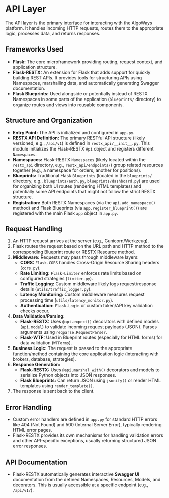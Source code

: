 # API Layer

The API layer is the primary interface for interacting with the AlgoWays platform. It handles incoming HTTP requests, routes them to the appropriate logic, processes data, and returns responses.

## Frameworks Used

*   **Flask:** The core microframework providing routing, request context, and application structure.
*   **Flask-RESTX:** An extension for Flask that adds support for quickly building REST APIs. It provides tools for structuring APIs using Namespaces, marshalling data, and automatically generating Swagger documentation.
*   **Flask Blueprints:** Used alongside or potentially instead of RESTX Namespaces in some parts of the application (`blueprints/` directory) to organize routes and views into reusable components.

## Structure and Organization

*   **Entry Point:** The API is initialized and configured in `app.py`.
*   **RESTX API Definition:** The primary RESTful API structure (likely versioned, e.g., `/api/v1`) is defined in `restx_api/__init__.py`. This module initializes the Flask-RESTX `Api` object and registers different `Namespaces`.
*   **Namespaces:** Flask-RESTX `Namespaces` (likely located within the `restx_api` directory, e.g., `restx_api/endpoints/`) group related resources together (e.g., a namespace for orders, another for positions).
*   **Blueprints:** Traditional Flask `Blueprints` (located in the `blueprints/` directory, e.g., `blueprints/auth.py`, `blueprints/dashboard.py`) are used for organizing both UI routes (rendering HTML templates) and potentially some API endpoints that might not follow the strict RESTX structure.
*   **Registration:** Both RESTX Namespaces (via the `api.add_namespace()` method) and Flask Blueprints (via `app.register_blueprint()`) are registered with the main Flask `app` object in `app.py`.

## Request Handling

1.  An HTTP request arrives at the server (e.g., Gunicorn/Werkzeug).
2.  Flask routes the request based on the URL path and HTTP method to the corresponding Blueprint route or RESTX Resource method.
3.  **Middleware:** Requests may pass through middleware layers:
    *   **CORS:** `Flask-CORS` handles Cross-Origin Resource Sharing headers (`cors.py`).
    *   **Rate Limiting:** `Flask-Limiter` enforces rate limits based on configured strategies (`limiter.py`).
    *   **Traffic Logging:** Custom middleware likely logs request/response details (`utils/traffic_logger.py`).
    *   **Latency Monitoring:** Custom middleware measures request processing time (`utils/latency_monitor.py`).
    *   **Authentication:** `Flask-Login` or custom token/API key validation checks occur.
4.  **Data Validation/Parsing:**
    *   **Flask-RESTX:** Uses `@api.expect()` decorators with defined models (`api.model`) to validate incoming request payloads (JSON). Parses arguments using `reqparse.RequestParser`.
    *   **Flask-WTF:** Used in Blueprint routes (especially for HTML forms) for data validation (`WTForms`).
5.  **Business Logic:** The request is passed to the appropriate function/method containing the core application logic (interacting with brokers, database, strategies).
6.  **Response Generation:**
    *   **Flask-RESTX:** Uses `@api.marshal_with()` decorators and models to serialize Python objects into JSON responses.
    *   **Flask Blueprints:** Can return JSON using `jsonify()` or render HTML templates using `render_template()`.
7.  The response is sent back to the client.

## Error Handling

*   Custom error handlers are defined in `app.py` for standard HTTP errors like 404 (Not Found) and 500 (Internal Server Error), typically rendering HTML error pages.
*   Flask-RESTX provides its own mechanisms for handling validation errors and other API-specific exceptions, usually returning structured JSON error responses.

## API Documentation

*   Flask-RESTX automatically generates interactive **Swagger UI** documentation from the defined Namespaces, Resources, Models, and decorators. This is usually accessible at a specific endpoint (e.g., `/api/v1/`).

